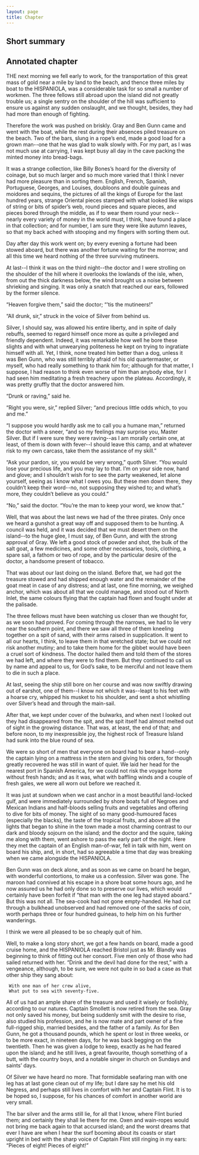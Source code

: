 ```yaml
---
layout: page
title: Chapter
---
```

## Short summary  

## Annotated chapter  
THE next morning we fell early to work, for the transportation of this
great mass of gold near a mile by land to the beach, and thence three
miles by boat to the HISPANIOLA, was a considerable task for so small
a number of workmen. The three fellows still abroad upon the island did
not greatly trouble us; a single sentry on the shoulder of the hill was
sufficient to ensure us against any sudden onslaught, and we thought,
besides, they had had more than enough of fighting.

Therefore the work was pushed on briskly. Gray and Ben Gunn came and
went with the boat, while the rest during their absences piled treasure
on the beach. Two of the bars, slung in a rope’s end, made a good load
for a grown man--one that he was glad to walk slowly with. For my part,
as I was not much use at carrying, I was kept busy all day in the cave
packing the minted money into bread-bags.

It was a strange collection, like Billy Bones’s hoard for the diversity
of coinage, but so much larger and so much more varied that I think I
never had more pleasure than in sorting them. English, French, Spanish,
Portuguese, Georges, and Louises, doubloons and double guineas and
moidores and sequins, the pictures of all the kings of Europe for the
last hundred years, strange Oriental pieces stamped with what looked
like wisps of string or bits of spider’s web, round pieces and square
pieces, and pieces bored through the middle, as if to wear them round
your neck--nearly every variety of money in the world must, I think,
have found a place in that collection; and for number, I am sure they
were like autumn leaves, so that my back ached with stooping and my
fingers with sorting them out.

Day after day this work went on; by every evening a fortune had been
stowed aboard, but there was another fortune waiting for the morrow; and
all this time we heard nothing of the three surviving mutineers.

At last--I think it was on the third night--the doctor and I were
strolling on the shoulder of the hill where it overlooks the lowlands of
the isle, when, from out the thick darkness below, the wind brought us
a noise between shrieking and singing. It was only a snatch that reached
our ears, followed by the former silence.

“Heaven forgive them,” said the doctor; “’tis the mutineers!”

“All drunk, sir,” struck in the voice of Silver from behind us.

Silver, I should say, was allowed his entire liberty, and in spite of
daily rebuffs, seemed to regard himself once more as quite a privileged
and friendly dependent. Indeed, it was remarkable how well he bore
these slights and with what unwearying politeness he kept on trying to
ingratiate himself with all. Yet, I think, none treated him better than
a dog, unless it was Ben Gunn, who was still terribly afraid of his old
quartermaster, or myself, who had really something to thank him for;
although for that matter, I suppose, I had reason to think even worse of
him than anybody else, for I had seen him meditating a fresh treachery
upon the plateau. Accordingly, it was pretty gruffly that the doctor
answered him.

“Drunk or raving,” said he.

“Right you were, sir,” replied Silver; “and precious little odds which,
to you and me.”

“I suppose you would hardly ask me to call you a humane man,” returned
the doctor with a sneer, “and so my feelings may surprise you, Master
Silver. But if I were sure they were raving--as I am morally certain
one, at least, of them is down with fever--I should leave this camp,
and at whatever risk to my own carcass, take them the assistance of my
skill.”

“Ask your pardon, sir, you would be very wrong,” quoth Silver. “You
would lose your precious life, and you may lay to that. I’m on your side
now, hand and glove; and I shouldn’t wish for to see the party weakened,
let alone yourself, seeing as I know what I owes you. But these men down
there, they couldn’t keep their word--no, not supposing they wished to;
and what’s more, they couldn’t believe as you could.”

“No,” said the doctor. “You’re the man to keep your word, we know that.”

Well, that was about the last news we had of the three pirates. Only
once we heard a gunshot a great way off and supposed them to be hunting.
A council was held, and it was decided that we must desert them on the
island--to the huge glee, I must say, of Ben Gunn, and with the strong
approval of Gray. We left a good stock of powder and shot, the bulk
of the salt goat, a few medicines, and some other necessaries, tools,
clothing, a spare sail, a fathom or two of rope, and by the particular
desire of the doctor, a handsome present of tobacco.

That was about our last doing on the island. Before that, we had got the
treasure stowed and had shipped enough water and the remainder of the
goat meat in case of any distress; and at last, one fine morning, we
weighed anchor, which was about all that we could manage, and stood out
of North Inlet, the same colours flying that the captain had flown and
fought under at the palisade.

The three fellows must have been watching us closer than we thought for,
as we soon had proved. For coming through the narrows, we had to
lie very near the southern point, and there we saw all three of
them kneeling together on a spit of sand, with their arms raised in
supplication. It went to all our hearts, I think, to leave them in that
wretched state; but we could not risk another mutiny; and to take them
home for the gibbet would have been a cruel sort of kindness. The doctor
hailed them and told them of the stores we had left, and where they were
to find them. But they continued to call us by name and appeal to us,
for God’s sake, to be merciful and not leave them to die in such a
place.

At last, seeing the ship still bore on her course and was now swiftly
drawing out of earshot, one of them--I know not which it was--leapt to
his feet with a hoarse cry, whipped his musket to his shoulder, and sent
a shot whistling over Silver’s head and through the main-sail.

After that, we kept under cover of the bulwarks, and when next I looked
out they had disappeared from the spit, and the spit itself had almost
melted out of sight in the growing distance. That was, at least, the end
of that; and before noon, to my inexpressible joy, the highest rock of
Treasure Island had sunk into the blue round of sea.

We were so short of men that everyone on board had to bear a hand--only
the captain lying on a mattress in the stern and giving his orders, for
though greatly recovered he was still in want of quiet. We laid her
head for the nearest port in Spanish America, for we could not risk the
voyage home without fresh hands; and as it was, what with baffling winds
and a couple of fresh gales, we were all worn out before we reached it.

It was just at sundown when we cast anchor in a most beautiful
land-locked gulf, and were immediately surrounded by shore boats full
of Negroes and Mexican Indians and half-bloods selling fruits and
vegetables and offering to dive for bits of money. The sight of so many
good-humoured faces (especially the blacks), the taste of the tropical
fruits, and above all the lights that began to shine in the town made a
most charming contrast to our dark and bloody sojourn on the island;
and the doctor and the squire, taking me along with them, went ashore
to pass the early part of the night. Here they met the captain of an
English man-of-war, fell in talk with him, went on board his ship, and,
in short, had so agreeable a time that day was breaking when we came
alongside the HISPANIOLA.

Ben Gunn was on deck alone, and as soon as we came on board he began,
with wonderful contortions, to make us a confession. Silver was gone.
The maroon had connived at his escape in a shore boat some hours ago,
and he now assured us he had only done so to preserve our lives, which
would certainly have been forfeit if “that man with the one leg
had stayed aboard.” But this was not all. The sea-cook had not gone
empty-handed. He had cut through a bulkhead unobserved and had removed
one of the sacks of coin, worth perhaps three or four hundred guineas,
to help him on his further wanderings.

I think we were all pleased to be so cheaply quit of him.

Well, to make a long story short, we got a few hands on board, made a
good cruise home, and the HISPANIOLA reached Bristol just as Mr. Blandly
was beginning to think of fitting out her consort. Five men only of
those who had sailed returned with her. “Drink and the devil had done
for the rest,” with a vengeance, although, to be sure, we were not quite
in so bad a case as that other ship they sang about:

     With one man of her crew alive,
     What put to sea with seventy-five.

All of us had an ample share of the treasure and used it wisely or
foolishly, according to our natures. Captain Smollett is now retired
from the sea. Gray not only saved his money, but being suddenly smit
with the desire to rise, also studied his profession, and he is now
mate and part owner of a fine full-rigged ship, married besides, and the
father of a family. As for Ben Gunn, he got a thousand pounds, which he
spent or lost in three weeks, or to be more exact, in nineteen days, for
he was back begging on the twentieth. Then he was given a lodge to keep,
exactly as he had feared upon the island; and he still lives, a great
favourite, though something of a butt, with the country boys, and a
notable singer in church on Sundays and saints’ days.

Of Silver we have heard no more. That formidable seafaring man with one
leg has at last gone clean out of my life; but I dare say he met his old
Negress, and perhaps still lives in comfort with her and Captain Flint.
It is to be hoped so, I suppose, for his chances of comfort in another
world are very small.

The bar silver and the arms still lie, for all that I know, where
Flint buried them; and certainly they shall lie there for me. Oxen and
wain-ropes would not bring me back again to that accursed island; and
the worst dreams that ever I have are when I hear the surf booming about
its coasts or start upright in bed with the sharp voice of Captain Flint
still ringing in my ears: “Pieces of eight! Pieces of eight!”
